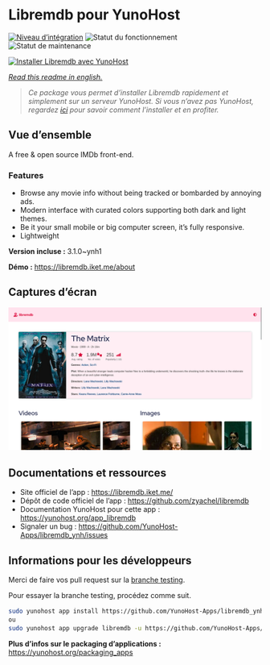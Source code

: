 <!--
N.B.: This README was automatically generated by https://github.com/YunoHost/apps/tree/master/tools/README-generator
It shall NOT be edited by hand.
-->

# Libremdb pour YunoHost

[![Niveau d’intégration](https://dash.yunohost.org/integration/libremdb.svg)](https://dash.yunohost.org/appci/app/libremdb) ![Statut du fonctionnement](https://ci-apps.yunohost.org/ci/badges/libremdb.status.svg) ![Statut de maintenance](https://ci-apps.yunohost.org/ci/badges/libremdb.maintain.svg)

[![Installer Libremdb avec YunoHost](https://install-app.yunohost.org/install-with-yunohost.svg)](https://install-app.yunohost.org/?app=libremdb)

*[Read this readme in english.](./README.md)*

> *Ce package vous permet d’installer Libremdb rapidement et simplement sur un serveur YunoHost.
Si vous n’avez pas YunoHost, regardez [ici](https://yunohost.org/#/install) pour savoir comment l’installer et en profiter.*

## Vue d’ensemble

A free & open source IMDb front-end.

### Features

- Browse any movie info without being tracked or bombarded by annoying ads.
- Modern interface with curated colors supporting both dark and light themes.
- Be it your small mobile or big computer screen, it’s fully responsive.
- Lightweight



**Version incluse :** 3.1.0~ynh1

**Démo :** https://libremdb.iket.me/about

## Captures d’écran

![Capture d’écran de Libremdb](./doc/screenshots/screenshot.png)

## Documentations et ressources

* Site officiel de l’app : <https://libremdb.iket.me/>
* Dépôt de code officiel de l’app : <https://github.com/zyachel/libremdb>
* Documentation YunoHost pour cette app : <https://yunohost.org/app_libremdb>
* Signaler un bug : <https://github.com/YunoHost-Apps/libremdb_ynh/issues>

## Informations pour les développeurs

Merci de faire vos pull request sur la [branche testing](https://github.com/YunoHost-Apps/libremdb_ynh/tree/testing).

Pour essayer la branche testing, procédez comme suit.

``` bash
sudo yunohost app install https://github.com/YunoHost-Apps/libremdb_ynh/tree/testing --debug
ou
sudo yunohost app upgrade libremdb -u https://github.com/YunoHost-Apps/libremdb_ynh/tree/testing --debug
```

**Plus d’infos sur le packaging d’applications :** <https://yunohost.org/packaging_apps>